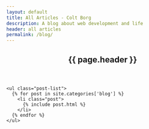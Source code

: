 ```yaml
---
layout: default
title: All Articles - Colt Borg
description: A blog about web development and life
header: all articles
permalink: /blog/
---
```


<section class="all-posts">
  <div class="wrap clearfix">
    <header class="post-header">
      <h1>{{ page.header }}</h1>
    </header>

    <ul class="post-list">
      {% for post in site.categories['blog'] %}
        <li class="post">
          {% include post.html %}
        </li>
      {% endfor %}
    </ul>
  </div>
</section>
